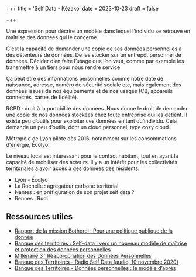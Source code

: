 +++
title = 'Self Data - Kézako'
date = 2023-10-23
draft = false

+++

Une expression pour décrire un modèle dans lequel l’individu se retrouve en maîtrise des données qui le concerne.

C'est la capacité de demander une copie de ses données personnelles à des détenteurs de données.
De les stocker sur un entrepôt personnel de données.
Décider d’en faire l’usage que l’on veut, comme par exemple les transmettre à un tiers pour nous rendre service.

Ça peut être des informations personnelles comme notre date de naissance, adresse, numéro de sécurité sociale etc, mais également des données issues de nos équipements et de nos usages (CB, appareils connectés, cartes de fidélité).

RGPD : droit à la portabilité des données. Nous donne le droit de demander une copie de nos données stockées chez toute entreprise qui les détient. Il existe peu d’outils pour exploiter ces données en tant qu’individu.
Cela demande un peu d’outils, dont un cloud personnel, type cozy cloud.

Métropole de Lyon pilote dès 2016, notamment sur les consommations d'énergie, Écolyo.

Le niveau local est intéressant pour le contact habitant, tout en ayant la capacité de mobiliser des acteurs.
Il y a un intérêt pour les collectivités territoriales à avoir accès à des données des résidents.

- Lyon - Écolyo
- La Rochelle : agregateur carbone territorial
- Nantes : en préfiguration de son projet self data ?
- Rennes : Rudi

## Ressources utiles

- [Rapport de la mission Bothorel : Pour une politique publique de la donnée](https://www.vie-publique.fr/sites/default/files/rapport/pdf/277879.pdf)
- [Banque des territoires : Self-data : vers un nouveau modèle de maîtrise et protection des données personnelles](https://www.banquedesterritoires.fr/self-data-vers-un-nouveau-modele-de-maitrise-et-protection-des-donnees-personnelles)
- [Millénaire 3 : Réappropriation des Données Personnelles](https://www.millenaire3.com/ressources/2018/reappropriation-des-donnees-personnelles)
- [Banque des Territoires - Radio Self Data (audio, 10 novembre 2020)](https://soundcloud.com/caissedesdepots/bdt-radio-05nov-self-data?in=caissedesdepots/sets/la-radio-banquedesterritoires)
- [Banque des Territoires - Données personnelles : le modèle d’après](https://www.banquedesterritoires.fr/donnees-personnelles-le-modele-dapres)
